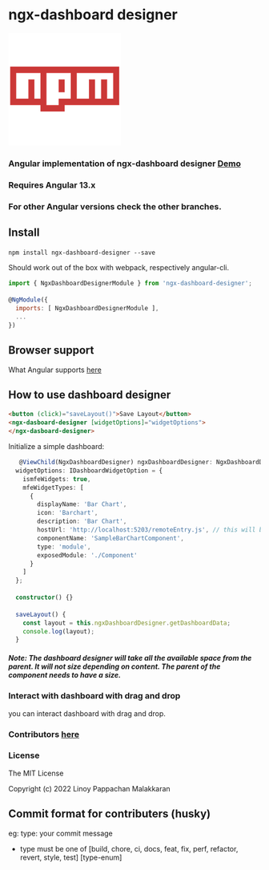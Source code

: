 # ngx-dashboard designer

[![npm version](https://github.com/linoymalakkaran/ngx-dashboard-designer/blob/angular-v13/src/assets/github-assets/npm.png)](https://www.npmjs.com/package/ngx-dashboard-designer)

### Angular implementation of ngx-dashboard designer [Demo](http://10.0.98.21/MGDashboardAppUI)

### Requires Angular 13.x

### For other Angular versions check the other branches.

## Install

`npm install ngx-dashboard-designer --save`

Should work out of the box with webpack, respectively angular-cli.

```javascript
import { NgxDashboardDesignerModule } from 'ngx-dashboard-designer';

@NgModule({
  imports: [ NgxDashboardDesignerModule ],
  ...
})
```

## Browser support

What Angular supports [here](https://github.com/angular/angular)

## How to use dashboard designer

```html
<button (click)="saveLayout()">Save Layout</button>
<ngx-dasboard-designer [widgetOptions]="widgetOptions">
</ngx-dasboard-designer>
```

Initialize a simple dashboard:

```typescript
   @ViewChild(NgxDashboardDesigner) ngxDashboardDesigner: NgxDashboardDesigner;
  widgetOptions: IDashboardWidgetOption = {
    ismfeWidgets: true,
    mfeWidgetTypes: [
      {
        displayName: 'Bar Chart',
        icon: 'Barchart',
        description: 'Bar Chart',
        hostUrl: 'http://localhost:5203/remoteEntry.js', // this will be generated using the module federation. Sample Git link is provided,
        componentName: 'SampleBarChartComponent',
        type: 'module',
        exposedModule: './Component'
      }
    ]
  };

  constructor() {}

  saveLayout() {
    const layout = this.ngxDashboardDesigner.getDashboardData;
    console.log(layout);
  }
```

##### Note: The dashboard designer will take all the available space from the parent. It will not size depending on content. The parent of the component needs to have a size.


### Interact with dashboard with drag and drop

you can interact dashboard with drag and drop. 

### Contributors [here](https://github.com/linoymalakkaran/ngx-dashboard-designer/graphs/contributors)

### License

The MIT License

Copyright (c) 2022 Linoy Pappachan Malakkaran  

## Commit format for contributers (husky)
  eg: type: your commit message
  
  - type must be one of [build, chore, ci, docs, feat, fix, perf, refactor, revert, style, test] [type-enum]
